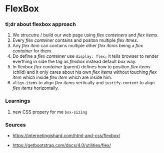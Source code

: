 # FlexBox


### tl;dr about flexbox approach

1. We strucutre / build our web page using _flex conteiners_ and _flex items_.
2. Every _flex conteiner_ contains and positon multiple _flex itmes_.
3. Any _flex item_ can contains multiple other _flex items_ being a _flex container_ for them.
4. Do define a _flex conteiner_ use `display: flex;` it tells browser to render everthing in side the tag as _flexbox_ instead default _box_ way.
5. In flexbox _flex conteiner_ (parent) defines how to position _flex items_ (child) and it only cares about his own _flex items_ without touching _flex item_ which inside _flex item_ which are inside him.
6. `align-items` to align _flex items_ vertically and `justify-content` to align _flex items_ horizontally.

### Learnings

1. new CSS propery for me `box-sizing`


### Sources

- https://internetingishard.com/html-and-css/flexbox/

- https://getbootstrap.com/docs/4.0/utilities/flex/